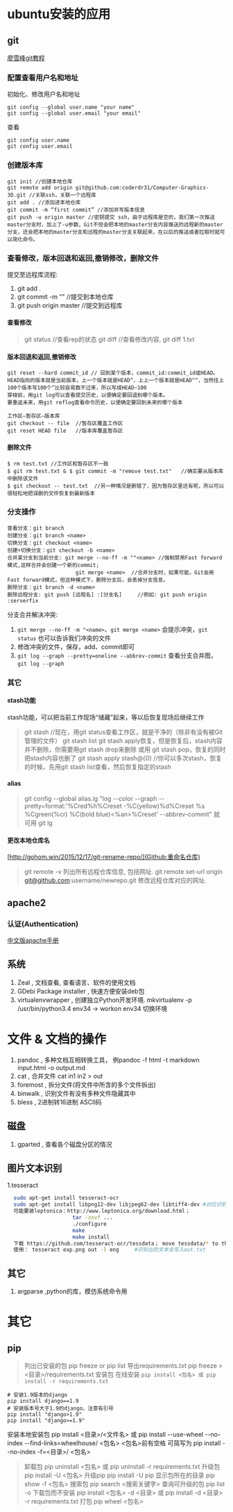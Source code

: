 <head><meta charset="UTF-8"></head>

# ubuntu安装的应用
## git
[廖雪峰git教程](http://www.liaoxuefeng.com/wiki/0013739516305929606dd18361248578c67b8067c8c017b000/0013743256916071d599b3aed534aaab22a0db6c4e07fd0000)
### 配置查看用户名和地址
初始化、修改用户名和地址
```
git config --global user.name "your name"
git config --global user.email "your email"
```
查看
```
git config user.name
git config user.email
```
### 创建版本库
```
git init //创建本地仓库
git remote add origin git@github.com:coderdr31/Computer-Graphics-3D.git //关联ssh，关联一个远程库
git add . //添加进本地仓库
git commit -m “first commit” //添加并写版本信息
git push -u origin master //密钥提交 ssh，由于远程库是空的，我们第一次推送master分支时，加上了-u参数，Git不但会把本地的master分支内容推送的远程新的master分支，还会把本地的master分支和远程的master分支关联起来，在以后的推送或者拉取时就可以简化命令。
```
### 查看修改，版本回退和返回,撤销修改，删除文件
提交至远程库流程:
1. git add .
2. git commit -m ""  //提交到本地仓库
3. git push origin master  //提交到远程库
#### 查看修改
> git status  //查看rep的状态
> git diff   //查看修改内容, git diff 1.txt
#### 版本回退和返回,撤销修改
```
git reset --hard commit_id // 回到某个版本，commit_id:commit_id或HEAD。HEAD指向的版本就是当前版本，上一个版本就是HEAD^，上上一个版本就是HEAD^^，当然往上100个版本写100个^比较容易数不过来，所以写成HEAD~100
穿梭前，用git log可以查看提交历史，以便确定要回退到哪个版本。
要重返未来，用git reflog查看命令历史，以便确定要回到未来的哪个版本
```

```
工作区—暂存区—版本库
git checkout -- file  //暂存区覆盖工作区
git reset HEAD file   //版本库覆盖暂存区
```
#### 删除文件
```
$ rm test.txt //工作区和暂存区不一致
$ git rm test.txt & $ git commit -m "remove test.txt"   //确实要从版本库中删除该文件
$ git checkout -- test.txt  //另一种情况是删错了，因为暂存区里还有呢，所以可以很轻松地把误删的文件恢复到最新版本
```
### 分支操作
```
查看分支：git branch
创建分支：git branch <name>
切换分支：git checkout <name>
创建+切换分支：git checkout -b <name>
合并某分支到当前分支: git merge --no-ff -m ""<name> //强制禁用Fast forward模式,这样合并会创建一个新的commit;
                      git merge <name>  //合并分支时，如果可能，Git会用Fast forward模式，但这种模式下，删除分支后，会丢掉分支信息。
删除分支：git branch -d <name>
删除远程分支: git push [远程名] :[分支名]     //例如: git push origin :serverfix
```

分支合并解决冲突:
1. `git merge --no-ff -m "<name>`、`git merge <name>` 会提示冲突，`git status` 也可以告诉我们冲突的文件
2. 修改冲突的文件，保存，add、commit即可
3. `git log --graph --pretty=oneline --abbrev-commit` 查看分支合并图，`git log --graph`
### 其它
#### stash功能
stash功能，可以把当前工作现场“储藏”起来，等以后恢复现场后继续工作
> git stash  //现在，用git status查看工作区，就是干净的（除非有没有被Git管理的文件）
> git stash list
> git stash apply恢复，但是恢复后，stash内容并不删除，你需要用git stash drop来删除
> 或用 git stash pop，恢复的同时把stash内容也删了
> git stash apply stash@{0}  //你可以多次stash，恢复的时候，先用git stash list查看，然后恢复指定的stash
#### alias
> git config --global alias.lg "log --color --graph --pretty=format:'%Cred%h%Creset -%C(yellow)%d%Creset %s %Cgreen(%cr) %C(bold blue)<%an>%Creset' --abbrev-commit"
> 就可用 git lg
#### 更改本地仓库名
[http://gohom.win/2015/12/17/git-rename-repo/](Github:重命名仓库)
> git remote -v  列出所有远程仓库信息, 包括网址.
> git remote set-url origin git@github.com:username/newrepo.git   修改远程仓库对应的网址.

## apache2
### 认证(Authentication)
[中文版apache手册](http://www.t086.com/code/apache2.2/howto/auth.html)
## 系统
1. Zeal    , 文档查看, 查看语言、软件的使用文档
2. GDebi Package installer , 快速方便安装deb包
3. virtualenvwrapper , 创建独立Python开发环境.
   mkvirtualenv -p /usr/bin/python3.4 env34 -> workon env34 切换环境

# 文件 & 文档的操作
1. pandoc    ,  多种文档互相转换工具， 例pandoc -f html -t markdown input.html -o output.md
2. cat       ,  合并文件 cat in1 in2 > out
3. foremost  ,  拆分文件(将文件中所含的多个文件拆出)
4. binwalk   ,  识别文件有没有多种文件隐藏其中
5. bless     ,  2进制转16进制 ASCII码

## 磁盘
1. gparted  , 查看各个磁盘分区的情况

## 图片文本识别
1.tesseract
``` zsh
  sudo apt-get install tesseract-ocr
  sudo apt-get install libpng12-dev libjpeg62-dev libtiff4-dev #对应识别语言的库
  可能要装leptonica：http://www.leptonica.org/download.html；
                     tar -zxvf ...
                     ./configure
                     make
                     make install
  下载 https://github.com/tesseract-ocr/tessdata； move tessdata/* to the /usr/local/share/tessdata/
  使用： tesseract exp.png out -l eng     #识别出的文本会写入out.txt
```

## 其它
1. argparse  ,python的库，模仿系统命令用

# 其它
## pip
> 列出已安装的包  pip freeze or pip list
> 导出requirements.txt  pip freeze > <目录>/requirements.txt
> 安装包
在线安装 `pip install <包名> 或 pip install -r requirements.txt`
```
# 安装1.9版本的django
pip install django==1.9
# 安装版本号大于1.9的django，注意有引号
pip install "django>1.9"
pip install "django>=1.9"
```

安装本地安装包
pip install <目录>/<文件名> 或 pip install --use-wheel --no-index --find-links=wheelhouse/ <包名>
<包名>前有空格
可简写为  pip install --no-index -f=<目录>/ <包名>

> 卸载包  pip uninstall <包名> 或 pip uninstall -r requirements.txt
> 升级包  pip install -U <包名>
> 升级pip pip install -U pip
> 显示包所在的目录  pip show -f <包名>
> 搜索包  pip search <搜索关键字>
> 查询可升级的包 pip list -o
> 下载包而不安装  pip install <包名> -d <目录> 或 pip install -d <目录> -r requirements.txt
> 打包  pip wheel <包名>

